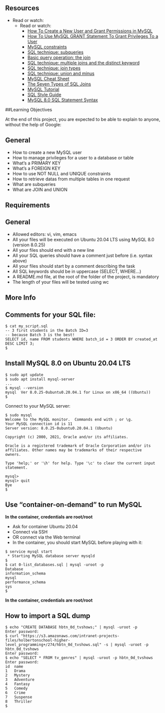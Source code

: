 


## Resources

* Read or watch:
  * Read or watch:
    * [How To Create a New User and Grant Permissions in MySQL](https://www.digitalocean.com/community/tutorials/how-to-create-a-new-user-and-grant-permissions-in-mysql)
    * [How To Use MySQL GRANT Statement To Grant Privileges To a User](https://www.mysqltutorial.org/mysql-grant.aspx)
    * [MySQL constraints](https://zetcode.com/mysql/constraints/)
    * [SQL technique: subqueries](https://web.csulb.edu/colleges/coe/cecs/dbdesign/dbdesign.php?page=sql/subqueries.php)
    * [Basic query operation: the join](https://web.csulb.edu/colleges/coe/cecs/dbdesign/dbdesign.php?page=sql/join.php)
    * [SQL technique: multiple joins and the distinct keyword](https://web.csulb.edu/colleges/coe/cecs/dbdesign/dbdesign.php?page=sql/multijoin.php)
    * [SQL technique: join types](https://web.csulb.edu/colleges/coe/cecs/dbdesign/dbdesign.php?page=sql/jointypes.php)
    * [SQL technique: union and minus](https://web.csulb.edu/colleges/coe/cecs/dbdesign/dbdesign.php?page=sql/setops.php)
    * [MySQL Cheat Sheet](https://intellipaat.com/mediaFiles/2019/02/SQL-Commands-Cheat-Sheet.pdf?US)
    * [The Seven Types of SQL Joins](https://tableplus.com/blog/2018/09/a-beginners-guide-to-seven-types-of-sql-joins.html)
    * [MySQL Tutorial](https://www.youtube.com/watch?v=yPu6qV5byu4)
    * [SQL Style Guide](https://www.sqlstyle.guide/)
    * [MySQL 8.0 SQL Statement Syntax](https://dev.mysql.com/doc/refman/8.0/en/sql-statements.html)



##Learning Objectives

At the end of this project, you are expected to be able to explain to anyone, without the help of Google:

## General
+ How to create a new MySQL user
+ How to manage privileges for a user to a database or table
+ What’s a PRIMARY KEY
+ What’s a FOREIGN KEY
+ How to use NOT NULL and UNIQUE constraints
+ How to retrieve datas from multiple tables in one request
+ What are subqueries
+ What are JOIN and UNION

## Requirements
## General
+ Allowed editors: vi, vim, emacs
+ All your files will be executed on Ubuntu 20.04 LTS using MySQL 8.0 (version 8.0.25)
+ All your files should end with a new line
+ All your SQL queries should have a comment just before (i.e. syntax above)
+ All your files should start by a comment describing the task
+ All SQL keywords should be in uppercase (SELECT, WHERE…)
+ A README.md file, at the root of the folder of the project, is mandatory
+ The length of your files will be tested using wc

## More Info

## Comments for your SQL file:
```
$ cat my_script.sql
-- 3 first students in the Batch ID=3
-- because Batch 3 is the best!
SELECT id, name FROM students WHERE batch_id = 3 ORDER BY created_at DESC LIMIT 3;
$
```

## Install MySQL 8.0 on Ubuntu 20.04 LTS

```
$ sudo apt update
$ sudo apt install mysql-server
...
$ mysql --version
mysql  Ver 8.0.25-0ubuntu0.20.04.1 for Linux on x86_64 ((Ubuntu))
$
```

Connect to your MySQL server:
```
$ sudo mysql
Welcome to the MySQL monitor.  Commands end with ; or \g.
Your MySQL connection id is 11
Server version: 8.0.25-0ubuntu0.20.04.1 (Ubuntu)

Copyright (c) 2000, 2021, Oracle and/or its affiliates.

Oracle is a registered trademark of Oracle Corporation and/or its
affiliates. Other names may be trademarks of their respective
owners.

Type 'help;' or '\h' for help. Type '\c' to clear the current input statement.

mysql>
mysql> quit
Bye
$
```
## Use “container-on-demand” to run MySQL

**In the container, credentials are root/root**

+ Ask for container Ubuntu 20.04
+ Connect via SSH
+ OR connect via the Web terminal
+ In the container, you should start MySQL before playing with it:

```
$ service mysql start                                                   
 * Starting MySQL database server mysqld 
$
$ cat 0-list_databases.sql | mysql -uroot -p                               
Database                                                                                   
information_schema                                                                         
mysql                                                                                      
performance_schema                                                                         
sys                      
$
```
**In the container, credentials are root/root**

## How to import a SQL dump

```
$ echo "CREATE DATABASE hbtn_0d_tvshows;" | mysql -uroot -p
Enter password: 
$ curl "https://s3.amazonaws.com/intranet-projects-files/holbertonschool-higher-level_programming+/274/hbtn_0d_tvshows.sql" -s | mysql -uroot -p hbtn_0d_tvshows
Enter password: 
$ echo "SELECT * FROM tv_genres" | mysql -uroot -p hbtn_0d_tvshows
Enter password: 
id  name
1   Drama
2   Mystery
3   Adventure
4   Fantasy
5   Comedy
6   Crime
7   Suspense
8   Thriller
$
```
